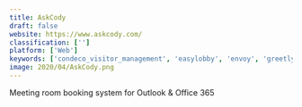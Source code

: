 ```yaml
---
title: AskCody
draft: false 
website: https://www.askcody.com/
classification: ['']
platform: ['Web']
keywords: ['condeco_visitor_management', 'easylobby', 'envoy', 'greetly', 'meetingroomapp', 'onguard_visitor', 'proxyclick', 'raptor_emergency_management_system', 'robin', 'stopware_passagepoint', 'sharedesk_optix', 'sitekiosk_windows', 'swipedon', 'teem', 'the_receptionist', 'tractionguest', 'visitortrack', 'whosonlocation', 'workscape', 'ilobby']
image: 2020/04/AskCody.png
---
```

Meeting room booking system for Outlook & Office 365